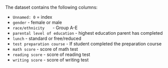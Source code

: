 The dataset contains the following columns:
- `Unnamed: 0` = index
- `gender` - female or male
- `race/ethnicity	` - Group A-E
- `parental level of education` - highest education parent has completed
- `lunch` - standard or free/reduced
- `test preparation course` - If student completed the preparation course
- `math score` - score of math test
- `reading score` - score of reading test
- `writing score` - score of writing test
